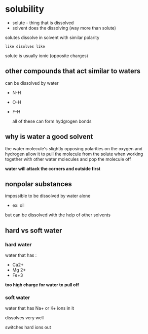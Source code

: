 # solubility

- solute - thing that is dissolved
- solvent does the dissolving (way more than solute)

solutes dissolve in solvent with similar polarity 

    like disolves like


solute is usually ionic (opposite charges)

## other compounds that act similar to waters

can be dissolved by water

- N-H
- O-H
- F-H

    all of these can form hydgrogen bonds

## why is water a good solvent

the water molecule's slightly opposing polarities on the oxygen and hydrogen allow it to pull the molecule from the solute when working together with other water molecules and pop the molecule off


**water will attack the corners and outside first**


## nonpolar substances

impossible to be dissolved by water alone
-   ex: oil

but can be dissolved with the help of other solvents

## hard vs soft water

### hard water
water that has :

- Ca2+
- Mg 2+
- Fe+3

**too high charge for water to pull off**

### soft water
water that has Na+ or K+ ions in it 

dissolves very well

switches hard ions out  

